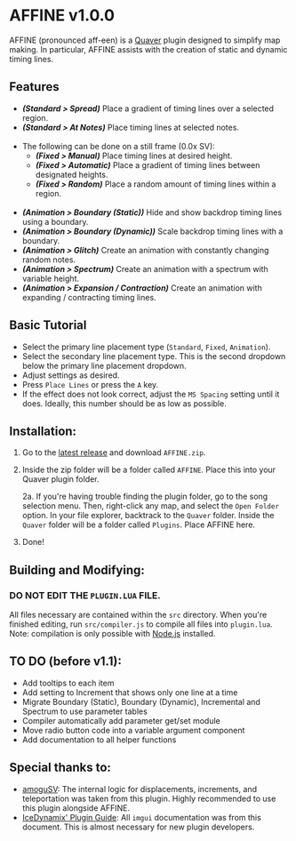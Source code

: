 # AFFINE v1.0.0

AFFINE (pronounced aff-een) is a [Quaver](https://www.quavergame.com) plugin designed to simplify map making. In particular, AFFINE assists with the creation of static and dynamic timing lines.

## Features

- ***(Standard > Spread)*** Place a gradient of timing lines over a selected region.
- ***(Standard > At Notes)*** Place timing lines at selected notes.  
⠀
- The following can be done on a still frame (0.0x SV):
    - ***(Fixed > Manual)*** Place timing lines at desired height.
    - ***(Fixed > Automatic)*** Place a gradient of timing lines between designated heights.
    - ***(Fixed > Random)*** Place a random amount of timing lines within a region.  
⠀
- ***(Animation > Boundary (Static))*** Hide and show backdrop timing lines using a boundary.
- ***(Animation > Boundary (Dynamic))*** Scale backdrop timing lines with a boundary.
- ***(Animation > Glitch)*** Create an animation with constantly changing random notes. 
- ***(Animation > Spectrum)*** Create an animation with a spectrum with variable height.
- ***(Animation > Expansion / Contraction)*** Create an animation with expanding / contracting timing lines.

## Basic Tutorial

- Select the primary line placement type (`Standard`, `Fixed`, `Animation`).
- Select the secondary line placement type. This is the second dropdown below the primary line placement dropdown.
- Adjust settings as desired.
- Press `Place Lines` or press the `A` key.
- If the effect does not look correct, adjust the `MS Spacing` setting until it does. Ideally, this number should be as low as possible.

## Installation:

1. Go to the [latest release](https://www.github.com/ESV-Sweetplum/AFFINE/releases/latest) and download `AFFINE.zip`.
2. Inside the zip folder will be a folder called `AFFINE`. Place this into your Quaver plugin folder. 

    2a. If you're having trouble finding the plugin folder, go to the song selection menu. Then, right-click any map, and select the `Open Folder` option. In your file explorer, backtrack to the `Quaver` folder. Inside the `Quaver` folder will be a folder called `Plugins`. Place AFFINE here.
3. Done!

## Building and Modifying:

### DO NOT EDIT THE `PLUGIN.LUA` FILE.

All files necessary are contained within the `src` directory. When you're finished editing, run `src/compiler.js` to compile all files into `plugin.lua`. Note: compilation is only possible with [Node.js](https://nodejs.org/en/download) installed.

## TO DO (before v1.1):

- Add tooltips to each item
- Add setting to Increment that shows only one line at a time
- Migrate Boundary (Static), Boundary (Dynamic), Incremental and Spectrum to use parameter tables
- Compiler automatically add parameter get/set module
- Move radio button code into a variable argument component
- Add documentation to all helper functions

## Special thanks to:

- [amoguSV](https://github.com/kloi34/AmoguSV): The internal logic for displacements, increments, and teleportation was taken from this plugin. Highly recommended to use this plugin alongside AFFINE.
- [IceDynamix' Plugin Guide](https://github.com/IceDynamix/QuaverPluginGuide/blob/master/quaver_plugin_guide.md): All `imgui` documentation was from this document. This is almost necessary for new plugin developers. 
